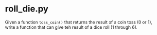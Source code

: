 # roll_die.py

Given a function ``toss_coin()`` that returns the result of a coin toss (0 or
1), write a function that can give teh result of a dice roll (1 through 6).